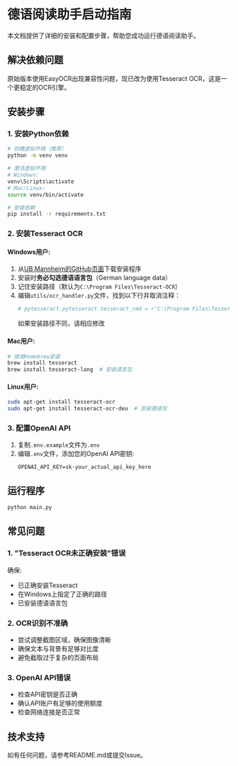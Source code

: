 # 德语阅读助手启动指南

本文档提供了详细的安装和配置步骤，帮助您成功运行德语阅读助手。

## 解决依赖问题

原始版本使用EasyOCR出现兼容性问题，现已改为使用Tesseract OCR，这是一个更稳定的OCR引擎。

## 安装步骤

### 1. 安装Python依赖

```bash
# 创建虚拟环境（推荐）
python -m venv venv

# 激活虚拟环境
# Windows:
venv\Scripts\activate
# Mac/Linux:
source venv/bin/activate

# 安装依赖
pip install -r requirements.txt
```

### 2. 安装Tesseract OCR

#### Windows用户:
1. 从[UB Mannheim的GitHub页面](https://github.com/UB-Mannheim/tesseract/wiki)下载安装程序
2. 安装时**务必勾选德语语言包**（German language data）
3. 记住安装路径（默认为`C:\Program Files\Tesseract-OCR`）
4. 编辑`utils/ocr_handler.py`文件，找到以下行并取消注释：
   ```python
   # pytesseract.pytesseract.tesseract_cmd = r'C:\Program Files\Tesseract-OCR\tesseract.exe'
   ```
   如果安装路径不同，请相应修改

#### Mac用户:
```bash
# 使用Homebrew安装
brew install tesseract
brew install tesseract-lang  # 安装语言包
```

#### Linux用户:
```bash
sudo apt-get install tesseract-ocr
sudo apt-get install tesseract-ocr-deu  # 安装德语包
```

### 3. 配置OpenAI API

1. 复制`.env.example`文件为`.env`
2. 编辑`.env`文件，添加您的OpenAI API密钥:
   ```
   OPENAI_API_KEY=sk-your_actual_api_key_here
   ```

## 运行程序

```bash
python main.py
```

## 常见问题

### 1. "Tesseract OCR未正确安装"错误

确保:
- 已正确安装Tesseract
- 在Windows上指定了正确的路径
- 已安装德语语言包

### 2. OCR识别不准确

- 尝试调整截图区域，确保图像清晰
- 确保文本与背景有足够对比度
- 避免截取过于复杂的页面布局

### 3. OpenAI API错误

- 检查API密钥是否正确
- 确认API账户有足够的使用额度
- 检查网络连接是否正常

## 技术支持

如有任何问题，请参考README.md或提交Issue。 
